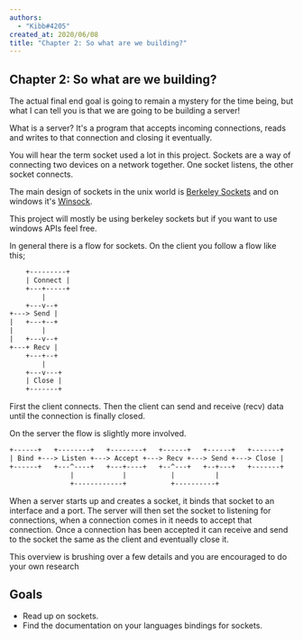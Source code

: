 ```yaml
---
authors:
  - "Kibb#4205"
created_at: 2020/06/08
title: "Chapter 2: So what are we building?"
---
```


## Chapter 2: So what are we building?

The actual final end goal is going to remain a mystery for the time being, but what I can tell you is that we are going
to be building a server!

What is a server? It's a program that accepts incoming connections, reads and writes to that connection and closing
it eventually.

You will hear the term socket used a lot in this project. Sockets are a way of connecting two devices on a network together.
One socket listens, the other socket connects.

The main design of sockets in the unix world is [Berkeley Sockets](https://en.wikipedia.org/wiki/Berkeley_sockets) and
on windows it's [Winsock](https://www.wikiwand.com/en/Winsock).

This project will mostly be using berkeley sockets but if you want to use windows APIs feel free.

In general there is a flow for sockets. On the client you follow a flow like this;

```txt
    +---------+
    | Connect |
    +---+-----+
        |
    +---v--+
+---> Send |
|   +---+--+
|       |
|   +---v--+
+---+ Recv |
    +---+--+
        |
    +---v---+
    | Close |
    +-------+
```

First the client connects. Then the client can send and receive (recv) data until the connection is finally closed.

On the server the flow is slightly more involved.

```txt
+------+   +--------+   +--------+   +------+   +------+   +-------+
| Bind +---> Listen +---> Accept +---> Recv +---> Send +---> Close |
+------+   +---^----+   +---+----+   +--^---+   +--+---+   +-------+
               |            |           |          |
               +------------+           +----------+
```

When a server starts up and creates a socket, it binds that socket to an interface and a port.
The server will then set the socket to listening for connections,
when a connection comes in it needs to accept that connection.
Once a connection has been accepted it can receive and send to the socket the same as the client and eventually close it.

This overview is brushing over a few details and you are encouraged to do your own research

## Goals

- Read up on sockets.
- Find the documentation on your languages bindings for sockets.
